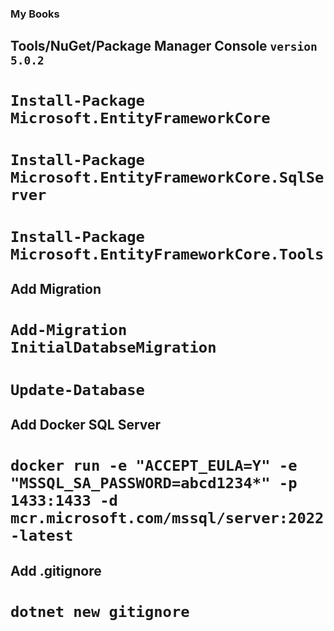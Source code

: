 ### My Books

## Tools/NuGet/Package Manager Console `version 5.0.2`

# `Install-Package Microsoft.EntityFrameworkCore` 

# `Install-Package Microsoft.EntityFrameworkCore.SqlServer`

# `Install-Package Microsoft.EntityFrameworkCore.Tools`

## Add Migration
# `Add-Migration InitialDatabseMigration`
# `Update-Database`

## Add Docker SQL Server

# `docker run -e "ACCEPT_EULA=Y" -e "MSSQL_SA_PASSWORD=abcd1234*" -p 1433:1433 -d mcr.microsoft.com/mssql/server:2022-latest`

## Add .gitignore

# `dotnet new gitignore`


